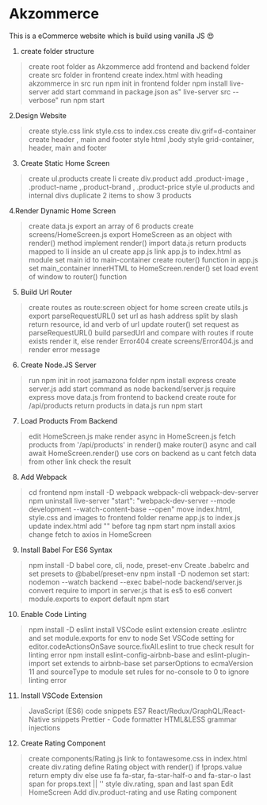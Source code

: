 # Akzommerce
This is a  eCommerce website which is build using vanilla JS 😍


1. create folder structure
  > create root folder as Akzommerce
  > add frontend and backend folder
  > create src folder in frontend
  > create index.html with heading akzommerce in  src
  > run npm init in frontend folder
  > npm install live-server
  > add start command in package.json as" live-server  src --verbose"
  > run npm start

2.Design Website 
  > create style.css
  > link style.css to index.css
  > create div.grif=d-container
  > create header , main and footer
  > style html ,body
  > style grid-container, header, main and footer

3. Create Static Home Screen
  > create ul.products
  > create li
  > create div.product
  > add .product-image , .product-name ,.product-brand , .product-price
  > style ul.products and internal divs
  > duplicate 2 items to show 3 products

4.Render Dynamic Home Screen
  > create data.js
  > export an array of 6 products
  > create screens/HomeScreen.js
  > export HomeScreen as an object with render() method
  > implement render()
  > import data.js
  > return products mapped to li inside an ul
  > create app.js
  > link app.js to index.html as module
  > set main id to main-container
  > create router() function in app.js
  > set main_container innerHTML to HomeScreen.render()
  > set load event of window to router() function

5. Build Url Router
  > create routes as route:screen object for home screen
  > create utils.js
  > export parseRequestURL()
  > set url as hash address split by slash
  > return resource, id and verb of url
  > update router()
  > set request as parseRequestURL()
  > build parsedUrl and compare with routes
  > if route exists render it, else render Error404
  > create screens/Error404.js and render error message

6. Create Node.JS Server
  > run npm init in root jsamazona folder
  > npm install express
  > create server.js
  > add start command as node backend/server.js
  > require express
  > move data.js from frontend to backend
  > create route for /api/products
  > return products in data.js
  > run npm start

7. Load Products From Backend
  > edit HomeScreen.js
  > make render async in HomeScreen.js
  > fetch products from '/api/products' in render()
  > make router() async and call await HomeScreen.render()
  > use cors on backend as u cant fetch data from other link
  > check the result

8. Add Webpack
  > cd frontend
  > npm install -D webpack webpack-cli webpack-dev-server
  > npm uninstall live-server
  > "start": "webpack-dev-server --mode development --watch-content-base --open"
  > move index.html, style.css and images to frontend folder
  > rename app.js to index.js
  > update index.html
  > add "<script src="main.js"></script>" before </body> tag
  > npm start
  > npm install axios
  > change fetch to axios in HomeScreen

9. Install Babel For ES6 Syntax
  > npm install -D babel core, cli, node, preset-env
  > Create .babelrc and set presets to @babel/preset-env
  > npm install -D nodemon
  > set start: nodemon --watch backend --exec babel-node backend/server.js
  > convert require to import in server.js that is es5 to es6
  > convert module.exports to export default
  > npm start

10. Enable Code Linting
  > npm install -D eslint
  > install VSCode eslint extension
  > create .eslintrc and set module.exports for env to node
  > Set VSCode setting for editor.codeActionsOnSave source.fixAll.eslint to true
  > check result for linting error
  > npm install eslint-config-airbnb-base and eslint-plugin-import
  > set extends to airbnb-base
  > set parserOptions to ecmaVersion 11 and sourceType to module
  > set rules for no-console to 0 to ignore linting error

11. Install VSCode Extension
  > JavaScript (ES6) code snippets
  > ES7 React/Redux/GraphQL/React-Native snippets
  > Prettier - Code formatter
  > HTML&LESS grammar injections

12. Create Rating Component
  > create components/Rating.js
  > link to fontawesome.css in index.html
  > create div.rating
  > define Rating object with render()
  > if !props.value return empty div
  > else use fa fa-star, fa-star-half-o and fa-star-o
  > last span for props.text || ''
  > style div.rating, span and last span
  > Edit HomeScreen
  > Add div.product-rating and use Rating component